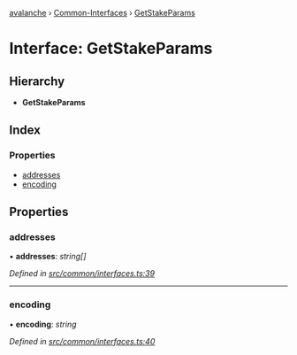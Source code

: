 [avalanche](../README.md) › [Common-Interfaces](../modules/common_interfaces.md) › [GetStakeParams](common_interfaces.getstakeparams.md)

# Interface: GetStakeParams

## Hierarchy

* **GetStakeParams**

## Index

### Properties

* [addresses](common_interfaces.getstakeparams.md#addresses)
* [encoding](common_interfaces.getstakeparams.md#encoding)

## Properties

###  addresses

• **addresses**: *string[]*

*Defined in [src/common/interfaces.ts:39](https://github.com/ava-labs/avalanchejs/blob/ae78dee/src/common/interfaces.ts#L39)*

___

###  encoding

• **encoding**: *string*

*Defined in [src/common/interfaces.ts:40](https://github.com/ava-labs/avalanchejs/blob/ae78dee/src/common/interfaces.ts#L40)*
